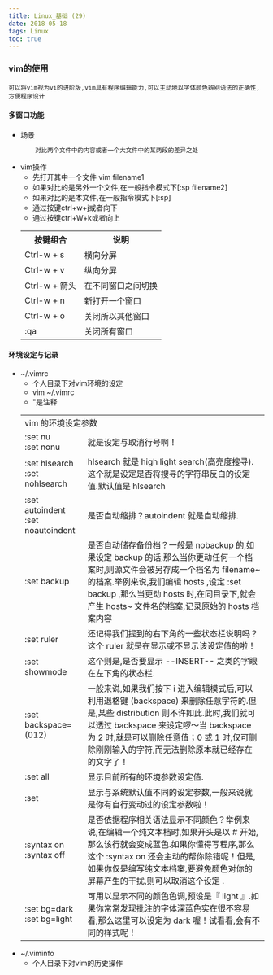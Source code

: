 ```yaml
---
title: Linux_基础 (29)
date: 2018-05-18
tags: Linux
toc: true
---
```


### vim的使用
    可以将vim视为vi的进阶版,vim具有程序编辑能力,可以主动地以字体颜色辨别语法的正确性,方便程序设计

<!-- more -->

#### 多窗口功能
- 场景
    ```bash
        对比两个文件中的内容或者一个大文件中的某两段的差异之处
    ```
- vim操作
    * 先打开其中一个文件 vim filename1
    * 如果对比的是另外一个文件,在一般指令模式下[:sp filename2]
    * 如果对比的是本文件,在一般指令模式下[:sp]
    * 通过按键ctrl+w+j或者向下
    * 通过按键ctrl+W+k或者向上
    <table><tr><th>按键组合</th><th>说明</th></tr><tr><td>Ctrl-w + s</td><td>横向分屏</td></tr><tr><td>Ctrl-w + v</td><td>纵向分屏</td></tr><tr><td>Ctrl-w + 箭头</td><td>在不同窗口之间切换</td></tr><tr><td>Ctrl-w + n</td><td>新打开一个窗口</td></tr><tr><td>Ctrl-w + o</td><td>关闭所以其他窗口</td></tr><tr><td>:qa</td><td>关闭所有窗口</td></tr></table>

#### 环境设定与记录
- ~/.vimrc
    * 个人目录下对vim环境的设定
    * vim ~/.vimrc 
    * "是注释
    <table><tr><td colspan="2">vim 的环境设定参数</td></tr><tr><td>:set nu<br>:set nonu</td><td>就是设定与取消行号啊！</td></tr><tr><td>:set hlsearch<br>:set nohlsearch</td><td>hlsearch 就是 high light search(高亮度搜寻).这个就是设定是否将搜寻的字符串反白的设定值.默认值是 hlsearch</td></tr><tr><td>:set autoindent<br>:set noautoindent</td><td>是否自动缩排？autoindent 就是自动缩排.</td></tr><tr><td>:set backup</td><td>是否自动储存备份档？一般是 nobackup 的,如果设定 backup 的话,那么当你更动任何一个档案时,则源文件会被另存成一个档名为 filename~ 的档案.举例来说,我们编辑 hosts ,设定 :set backup ,那么当更动 hosts 时,在同目录下,就会产生 hosts~ 文件名的档案,记录原始的 hosts 档案内容</td></tr><tr><td>:set ruler</td><td>还记得我们提到的右下角的一些状态栏说明吗？这个 ruler 就是在显示或不显示该设定值的啦！</td></tr><tr><td>:set showmode</td><td>这个则是,是否要显示 --INSERT-- 之类的字眼在左下角的状态栏.</td></tr><tr><td>:set backspace=(012)</td><td>一般来说,如果我们按下 i 进入编辑模式后,可以利用退格键 (backspace) 来删除任意字符的.但是,某些 distribution 则不许如此.此时,我们就可以透过 backspace 来设定啰～当 backspace 为 2 时,就是可以删除任意值；0 或 1 时,仅可删除刚刚输入的字符,而无法删除原本就已经存在的文字了！</td></tr><tr><td>:set all</td><td>显示目前所有的环境参数设定值.</td></tr><tr><td>:set</td><td>显示与系统默认值不同的设定参数,一般来说就是你有自行变动过的设定参数啦！</td></tr><tr><td>:syntax on<br>:syntax off</td><td>是否依据程序相关语法显示不同颜色？举例来说,在编辑一个纯文本档时,如果开头是以 # 开始,那么该行就会变成蓝色.如果你懂得写程序,那么这个 :syntax on 还会主动的帮你除错呢！但是,如果你仅是编写纯文本档案,要避免颜色对你的屏幕产生的干扰,则可以取消这个设定 .</td></tr><tr><td>:set bg=dark<br>:set bg=light</td><td>可用以显示不同的颜色色调,预设是『 light 』.如果你常常发现批注的字体深蓝色实在很不容易看,那么这里可以设定为 dark 喔！试看看,会有不同的样式呢！</td></tr></table>
- ~/.viminfo
    * 个人目录下对vim的历史操作

